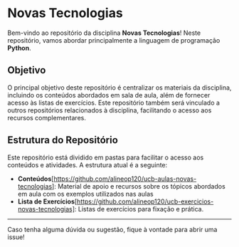 # Novas Tecnologias

Bem-vindo ao repositório da disciplina **Novas Tecnologias**! Neste repositório, vamos abordar principalmente a linguagem de programação **Python**.

## Objetivo

O principal objetivo deste repositório é centralizar os materiais da disciplina, incluindo os conteúdos abordados em sala de aula, além de fornecer acesso às listas de exercícios. Este repositório também será vinculado a outros repositórios relacionados à disciplina, facilitando o acesso aos recursos complementares.

## Estrutura do Repositório

Este repositório está dividido em pastas para facilitar o acesso aos conteúdos e atividades. A estrutura atual é a seguinte:

- **Conteúdos**[https://github.com/alineop120/ucb-aulas-novas-tecnologias]: Material de apoio e recursos sobre os tópicos abordados em aula com os exemplos utilizados nas aulas
- **Lista de Exercícios**[https://github.com/alineop120/ucb-exercicios-novas-tecnologias]: Listas de exercícios para fixação e prática.

---

Caso tenha alguma dúvida ou sugestão, fique à vontade para abrir uma issue!


